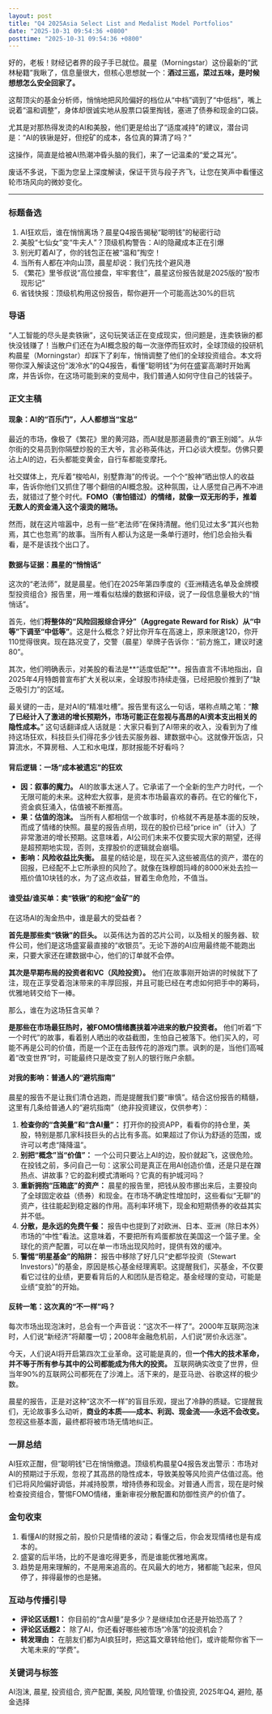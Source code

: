 ```yaml
---
layout: post
title: "Q4 2025Asia Select List and Medalist Model Portfolios"
date: "2025-10-31 09:54:36 +0800"
posttime: "2025-10-31 09:54:36 +0800"
---
```


好的，老板！财经记者界的段子手已就位。晨星（Morningstar）这份最新的“武林秘籍”我瞅了，信息量很大，但核心思想就一个：**酒过三巡，菜过五味，是时候想想怎么安全回家了。**

这帮顶尖的基金分析师，悄悄地把风险偏好的档位从“中档”调到了“中低档”，嘴上说着“温和调整”，身体却很诚实地从股票口袋里掏钱，塞进了债券和现金的口袋。

尤其是对那热得发烫的AI和美股，他们更是给出了“适度减持”的建议，潜台词是：“AI的铁锹是好，但挖矿的成本，各位真的算清了吗？”

这操作，简直是给被AI热潮冲昏头脑的我们，来了一记温柔的“爱之耳光”。

废话不多说，下面为您呈上深度解读，保证干货与段子齐飞，让您在笑声中看懂这轮市场风向的微妙变化。

---

### **标题备选**

1.  AI狂欢后，谁在悄悄离场？晨星Q4报告揭秘“聪明钱”的秘密行动
2.  美股“七仙女”变“牛夫人”？顶级机构警告：AI的隐藏成本正在引爆
3.  别光盯着AI了，你的钱包正在被“温和”掏空！
4.  当所有人都在冲向山顶，晨星却说：我们先找个避风港
5.  《繁花》里爷叔说“高位接盘，牢牢套住”，晨星这份报告就是2025版的“股市现形记”
6.  省钱快报：顶级机构用这份报告，帮你避开一个可能高达30%的巨坑

### **导语**

“人工智能的尽头是卖铁锹”，这句玩笑话正在变成现实，但问题是，连卖铁锹的都快没钱赚了！当散户们还在为AI概念股的每一次涨停而狂欢时，全球顶级的投研机构晨星（Morningstar）却踩下了刹车，悄悄调整了他们的全球投资组合。本文将带你深入解读这份“泼冷水”的Q4报告，看懂“聪明钱”为何在盛宴高潮时开始离席，并告诉你，在这场可能到来的变局中，我们普通人如何守住自己的钱袋子。

### **正文主稿**

#### **现象：AI的“百乐门”，人人都想当“宝总”**

最近的市场，像极了《繁花》里的黄河路，而AI就是那道最贵的“霸王别姬”。从华尔街的交易员到你隔壁炒股的王大爷，言必称英伟达，开口必谈大模型。仿佛只要沾上AI的边，石头都能变黄金，自行车都能变摩托。

社交媒体上，充斥着“梭哈AI，别墅靠海”的传说。一个个“股神”晒出惊人的收益率，告诉你他们又抓住了哪个翻倍的AI概念股。这种氛围，让人感觉自己再不冲进去，就错过了整个时代。**FOMO（害怕错过）的情绪，就像一双无形的手，推着无数人的资金涌入这个滚烫的赌场。**

然而，就在这片喧嚣中，总有一些“老法师”在保持清醒。他们见过太多“其兴也勃焉，其亡也忽焉”的故事。当所有人都认为这是一条单行道时，他们总会抬头看看，是不是该找个出口了。

#### **数据与证据：晨星的“悄悄话”**

这次的“老法师”，就是晨星。他们在2025年第四季度的《亚洲精选名单及金牌模型投资组合》报告里，用一堆看似枯燥的数据和评级，说了一段信息量极大的“悄悄话”。

首先，他们**将整体的“风险回报综合评分”（Aggregate Reward for Risk）从“中等”下调至“中低等”**。这是什么概念？好比你开车在高速上，原来限速120，你开110觉得很爽。现在路况变了，交警（晨星）举牌子告诉你：“前方施工，建议时速80”。

其次，他们明确表示，对美股的看法是**“适度低配”**。报告直言不讳地指出，自2025年4月特朗普宣布扩大关税以来，全球股市持续走强，已经把股价推到了“缺乏吸引力”的区域。

最关键的一击，是对AI的“精准吐槽”。报告里有这么一句话，堪称点睛之笔：“**除了已经计入了激进的增长预期外，市场可能正在忽视与高昂的AI资本支出相关的隐性成本。**” 这句话翻译成人话就是：大家只看到了AI带来的收入，没看到为了维持这场狂欢，科技巨头们得花多少钱去买服务器、建数据中心。这就像开饭店，只算流水，不算房租、人工和水电煤，那财报能不好看吗？

#### **背后逻辑：一场“成本被遗忘”的狂欢**

*   **因：叙事的魔力。** AI的故事太迷人了。它承诺了一个全新的生产力时代，一个无限可能的未来。这种宏大叙事，是资本市场最喜欢的春药。在它的催化下，资金疯狂涌入，估值被不断推高。
*   **果：估值的泡沫。** 当所有人都相信一个故事时，价格就不再是基本面的反映，而成了情绪的快照。晨星的报告点明，现在的股价已经“price in”（计入）了非常激进的增长预期。这意味着，AI公司们未来不仅要实现大家的期望，还得是超预期地实现，否则，支撑股价的逻辑就会崩塌。
*   **影响：风险收益比失衡。** 晨星的结论是，现在买入这些被高估的资产，潜在的回报，已经配不上它所承担的风险了。就像在珠穆朗玛峰的8000米处去捡一瓶价值10块钱的水，为了这点收益，冒着生命危险，不值当。

#### **谁受益/谁买单：卖“铁锹”的和挖“金矿”的**

在这场AI的淘金热中，谁是最大的受益者？

**首先是那些卖“铁锹”的巨头。** 以英伟达为首的芯片公司，以及相关的服务器、软件公司，他们是这场盛宴最直接的“收银员”。无论下游的AI应用最终能不能跑出来，只要大家还在建数据中心，他们的订单就不会停。

**其次是早期布局的投资者和VC（风险投资）。** 他们在故事刚开始讲的时候就下了注，现在正享受着泡沫带来的丰厚回报，并且可能已经在考虑如何把手中的筹码，优雅地转交给下一棒。

那么，谁在为这场狂含买单？

**是那些在市场最狂热时，被FOMO情绪裹挟着冲进来的散户投资者。** 他们听着“下一个时代”的故事，看着别人晒出的收益截图，生怕自己被落下。他们买入的，可能不再是公司的价值，而是一个正在击鼓传花的游戏门票。讽刺的是，当他们高喊着“改变世界”时，可能最终只是改变了别人的银行账户余额。

#### **对我的影响：普通人的“避坑指南”**

晨星的报告不是让我们清仓逃跑，而是提醒我们要“审慎”。结合这份报告的精髓，这里有几条给普通人的“避坑指南”（绝非投资建议，仅供参考）：

1.  **检查你的“含美量”和“含AI量”：** 打开你的投资APP，看看你的持仓里，美股，特别是那几家科技巨头的占比有多高。如果超过了你认为舒适的范围，或许可以考虑“降降温”。
2.  **别把“概念”当“价值”：** 一个公司只要沾上AI的边，股价就起飞，这很危险。在投钱之前，多问自己一句：这家公司是真正在用AI创造价值，还是只是在蹭热点、讲故事？它的盈利模式清晰吗？它真的有护城河吗？
3.  **重新拥抱“压箱底”的资产：** 晨星的报告里，把钱从股市挪出来后，主要投向了全球固定收益（债券）和现金。在市场不确定性增加时，这些看似“无聊”的资产，往往能起到稳定器的作用。高利率环境下，现金和短期债券的收益其实并不低。
4.  **分散，是永远的免费午餐：** 报告中也提到了对欧洲、日本、亚洲（除日本外）市场的“中性”看法。这意味着，不要把所有鸡蛋都放在美国这一个篮子里。全球化的资产配置，可以在单一市场出现风险时，提供有效的缓冲。
5.  **警惕“明星基金”的陷阱：** 报告中移除了好几只“史都华投资（Stewart Investors）”的基金，原因是核心基金经理离职。这提醒我们，买基金，不仅要看它过往的业绩，更要看背后的人和团队是否稳定。基金经理的变动，可能是业绩“变脸”的开始。

#### **反转一笔：这次真的“不一样”吗？**

每次市场出现泡沫时，总会有一个声音说：“这次不一样了”。2000年互联网泡沫时，人们说“新经济”将颠覆一切；2008年金融危机前，人们说“房价永远涨”。

今天，人们说AI将开启第四次工业革命。这可能是真的，但**一个伟大的技术革命，并不等于所有参与其中的公司都能成为伟大的投资。** 互联网确实改变了世界，但当年90%的互联网公司都死在了沙滩上。活下来的，是亚马逊、谷歌这样的极少数。

晨星的报告，正是对这种“这次不一样”的盲目乐观，提出了冷静的质疑。它提醒我们，无论故事多么动听，**商业的本质——成本、利润、现金流——永远不会改变。** 忽视这些基本面，最终都将被市场无情地纠正。

### **一屏总结**

AI狂欢正酣，但“聪明钱”已在悄悄撤退。顶级机构晨星Q4报告发出警示：市场对AI的预期过于乐观，忽视了其高昂的隐性成本，导致美股等风险资产估值过高。他们已将风险偏好调低，并减持股票，增持债券和现金。对普通人而言，现在是时候检查投资组合，警惕FOMO情绪，重新审视分散配置和防御性资产的价值了。

### **金句收束**

1.  看懂AI的财报之前，股价只是情绪的波动；看懂之后，你会发现情绪也是有成本的。
2.  盛宴的后半场，比的不是谁吃得更多，而是谁能优雅地离席。
3.  趋势是用来理解的，不是用来追高的。在风最大的地方，猪都能飞起来，但风停了，摔得最惨的也是猪。

### **互动与传播引导**

*   **评论区话题1：** 你目前的“含AI量”是多少？是继续加仓还是开始恐高了？
*   **评论区话题2：** 除了AI，你还看好哪些被市场“冷落”的投资机会？
*   **转发理由：** 在朋友们都为AI疯狂时，把这篇文章转给他们，或许能帮你省下一大笔未来的“学费”。

### **关键词与标签**

AI泡沫, 晨星, 投资组合, 资产配置, 美股, 风险管理, 价值投资, 2025年Q4, 避险, 基金选择
